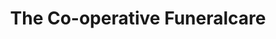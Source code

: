 ---
title: "The Co-operative Funeralcare"
url: /birmingham/the-co-operative-funeralcare/
shop: funeral directors
---